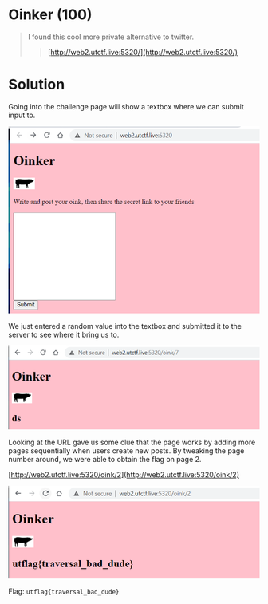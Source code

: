 # Oinker (100)

> I found this cool more private alternative to twitter.
>> [http://web2.utctf.live:5320/](http://web2.utctf.live:5320/)


# Solution

Going into the challenge page will show a textbox where we can submit input to.


![oinker_challenge_page](./oinker_challenge.PNG)


We just entered a random value into the textbox and submitted it to the server to see where it bring us to.


![oinker_page](./oinker_page.PNG)

Looking at the URL gave us some clue that the page works by adding more pages sequentially when users create new posts. By tweaking the page number around, we were able to obtain the flag on page 2.


[http://web2.utctf.live:5320/oink/2](http://web2.utctf.live:5320/oink/2)

![oinker_flag](./oinker_flag.PNG)



Flag: `utflag{traversal_bad_dude}`
